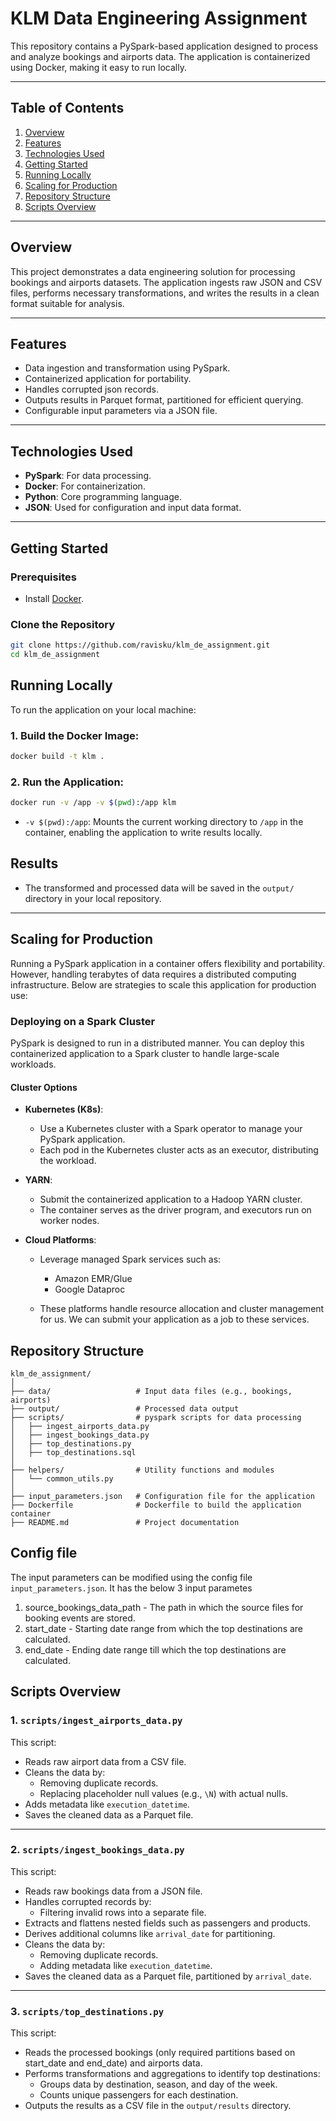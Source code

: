 # KLM Data Engineering Assignment

This repository contains a PySpark-based application designed to process and analyze bookings and airports data. The application is containerized using Docker, making it easy to run locally.

---

## Table of Contents
1. [Overview](#overview)
2. [Features](#features)
3. [Technologies Used](#technologies-used)
4. [Getting Started](#getting-started)
5. [Running Locally](#running-locally)
6. [Scaling for Production](#scaling-for-production)
7. [Repository Structure](#repository-structure)
8. [Scripts Overview](#scripts-overview)

---

## Overview

This project demonstrates a data engineering solution for processing bookings and airports datasets. The application ingests raw JSON and CSV files, performs necessary transformations, and writes the results in a clean format suitable for analysis.

---

## Features

- Data ingestion and transformation using PySpark.
- Containerized application for portability.
- Handles corrupted json records.
- Outputs results in Parquet format, partitioned for efficient querying.
- Configurable input parameters via a JSON file.

---

## Technologies Used

- **PySpark**: For data processing.
- **Docker**: For containerization.
- **Python**: Core programming language.
- **JSON**: Used for configuration and input data format.

---

## Getting Started

### Prerequisites

- Install [Docker](https://docs.docker.com/get-docker/).

### Clone the Repository

```bash
git clone https://github.com/ravisku/klm_de_assignment.git
cd klm_de_assignment
```

## Running Locally

To run the application on your local machine:

### 1. Build the Docker Image:
```bash
docker build -t klm .
```
### 2. Run the Application:
```bash
docker run -v /app -v $(pwd):/app klm
```

- `-v $(pwd):/app`: Mounts the current working directory to `/app` in the container, enabling the application to write results locally.

## Results

- The transformed and processed data will be saved in the `output/` directory in your local repository.

---

## Scaling for Production

Running a PySpark application in a container offers flexibility and portability. However, handling terabytes of data requires a distributed computing infrastructure. Below are strategies to scale this application for production use:

### Deploying on a Spark Cluster

PySpark is designed to run in a distributed manner. You can deploy this containerized application to a Spark cluster to handle large-scale workloads.

#### Cluster Options

- **Kubernetes (K8s)**:
  - Use a Kubernetes cluster with a Spark operator to manage your PySpark application.
  - Each pod in the Kubernetes cluster acts as an executor, distributing the workload.

- **YARN**:
  - Submit the containerized application to a Hadoop YARN cluster.
  - The container serves as the driver program, and executors run on worker nodes.

- **Cloud Platforms**:
  - Leverage managed Spark services such as:
    - Amazon EMR/Glue
    - Google Dataproc

  - These platforms handle resource allocation and cluster management for us. We can submit your application as a job to these services.

## Repository Structure
```
klm_de_assignment/
│
├── data/                   # Input data files (e.g., bookings, airports)
├── output/                 # Processed data output
├── scripts/                # pyspark scripts for data processing
│   ├── ingest_airports_data.py
│   ├── ingest_bookings_data.py
│   ├── top_destinations.py
│   ├── top_destinations.sql
│
├── helpers/                # Utility functions and modules
│   └── common_utils.py
│
├── input_parameters.json   # Configuration file for the application
├── Dockerfile              # Dockerfile to build the application container
├── README.md               # Project documentation 
```

## Config file
The input parameters can be modified using the config file `input_parameters.json`.
It has the below 3 input parametes
1. source_bookings_data_path - The path in which the source files for booking events are stored.
2. start_date - Starting date range from which the top destinations are calculated.
3. end_date - Ending date range till which the top destinations are calculated.

## Scripts Overview

### 1. `scripts/ingest_airports_data.py`
This script:
- Reads raw airport data from a CSV file.
- Cleans the data by:
  - Removing duplicate records.
  - Replacing placeholder null values (e.g., `\N`) with actual nulls.
- Adds metadata like `execution_datetime`.
- Saves the cleaned data as a Parquet file.

---

### 2. `scripts/ingest_bookings_data.py`
This script:
- Reads raw bookings data from a JSON file.
- Handles corrupted records by:
  - Filtering invalid rows into a separate file.
- Extracts and flattens nested fields such as passengers and products.
- Derives additional columns like `arrival_date` for partitioning.
- Cleans the data by:
  - Removing duplicate records.
  - Adding metadata like `execution_datetime`.
- Saves the cleaned data as a Parquet file, partitioned by `arrival_date`.

---

### 3. `scripts/top_destinations.py`
This script:
- Reads the processed bookings (only required partitions based on start_date and end_date) and airports data.
- Performs transformations and aggregations to identify top destinations:
  - Groups data by destination, season, and day of the week.
  - Counts unique passengers for each destination.
- Outputs the results as a CSV file in the `output/results` directory.
